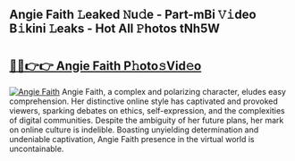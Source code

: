 ## Angie Faith 𝙻eaked 𝙽u𝚍e - Part-mBi 𝚅𝚒deo B𝚒kini 𝙻eaks - Hot All 𝙿hotos tNh5W

# <h2><a href="http://ld64t1u.urlbe.top/?page=Angie+Faith">🔗🔗👉👉 Angie Faith P𝚑oto𝚜Vid𝚎o</a></h2>

[![Angie Faith](https://i.imgur.com/eBuTRDB.gif)](http://ld64t1u.urlbe.top/?page=Angie+Faith)
Angie Faith, a complex and polarizing character, eludes easy comprehension. Her distinctive online style has captivated and provoked viewers, sparking debates on ethics, self-expression, and the complexities of digital communities. Despite the ambiguity of her future plans, her mark on online culture is indelible. Boasting unyielding determination and undeniable captivation, Angie Faith presence in the virtual world is uncontainable.
